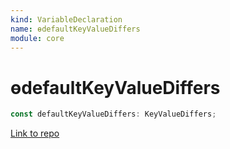 ```yaml
---
kind: VariableDeclaration
name: ɵdefaultKeyValueDiffers
module: core
---
```


# ɵdefaultKeyValueDiffers

```ts
const defaultKeyValueDiffers: KeyValueDiffers;
```

[Link to repo](https://github.com/timdeschryver/angular/blob/master/packages/core/src/change_detection/change_detection.ts#L39-L39)
